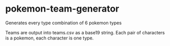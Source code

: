 # pokemon-team-generator
Generates every type combination of 6 pokemon types

Teams are output into teams.csv as a base19 string. Each pair of characters is a pokemon, each character is one type.
